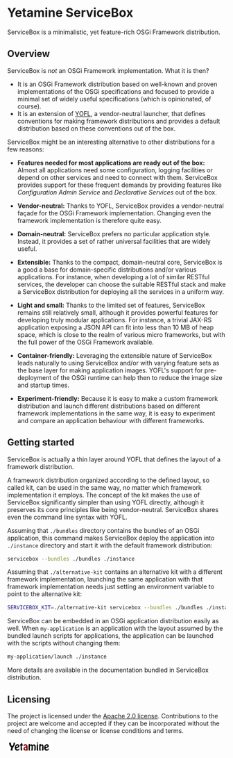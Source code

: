 # Yetamine ServiceBox

ServiceBox is a minimalistic, yet feature-rich OSGi Framework distribution.


## Overview

ServiceBox is *not* an OSGi Framework implementation.
What it is then?

* It is an OSGi Framework distribution based on well-known and proven implementations of the OSGi specifications and focused to provide a minimal set of widely useful specifications (which is opinionated, of course).
* It is an extension of [YOFL](http://github.com/yetamine/net.yetamine.osgi.launcher), a vendor-neutral launcher, that defines conventions for making framework distributions and provides a default distribution based on these conventions out of the box.

ServiceBox might be an interesting alternative to other distributions for a few reasons:

* **Features needed for most applications are ready out of the box:**
Almost all applications need some configuration, logging facilities or depend on other services and need to connect with them.
ServiceBox provides support for these frequent demands by providing features like *Configuration Admin Service* and *Declarative Services* out of the box.

* **Vendor-neutral:**
Thanks to YOFL, ServiceBox provides a vendor-neutral façade for the OSGi Framework implementation.
Changing even the framework implementation is therefore quite easy.

* **Domain-neutral:**
ServiceBox prefers no particular application style.
Instead, it provides a set of rather universal facilities that are widely useful.

* **Extensible:**
Thanks to the compact, domain-neutral core, ServiceBox is a good a base for domain-specific distributions and/or various applications.
For instance, when developing a lot of similar RESTful services, the developer can choose the suitable RESTful stack and make a ServiceBox distribution for deploying all the services in a uniform way.

* **Light and small:**
Thanks to the limited set of features, ServiceBox remains still relatively small, although it provides powerful features for developing truly modular applications.
For instance, a trivial JAX-RS application exposing a JSON API can fit into less than 10 MB of heap space, which is close to the realm of various micro frameworks, but with the full power of the OSGi Framework available.

* **Container-friendly:**
Leveraging the extensible nature of ServiceBox leads naturally to using ServiceBox and/or with varying feature sets as the base layer for making application images.
YOFL's support for pre-deployment of the OSGi runtime can help then to reduce the image size and startup times.

* **Experiment-friendly:**
Because it is easy to make a custom framework distribution and launch different distributions based on different framework implementations in the same way, it is easy to experiment and compare an application behaviour with different frameworks.


## Getting started

ServiceBox is actually a thin layer around YOFL that defines the layout of a framework distribution.

A framework distribution organized according to the defined layout, so called kit, can be used in the same way, no matter which framework implementation it employs.
The concept of the kit makes the use of ServiceBox significantly simpler than using YOFL directly, although it preserves its core principles like being vendor-neutral.
ServiceBox shares even the command line syntax with YOFL.

Assuming that `./bundles` directory contains the bundles of an OSGi application, this command makes ServiceBox deploy the application into `./instance` directory and start it with the default framework distribution:

```bash
servicebox --bundles ./bundles ./instance
```

Assuming that `./alternative-kit` contains an alternative kit with a different framework implementation, launching the same application with that framework implementation needs just setting an environment variable to point to the alternative kit:

```bash
SERVICEBOX_KIT=./alternative-kit servicebox --bundles ./bundles ./instance
```

ServiceBox can be embedded in an OSGi application distribution easily as well.
When `my-application` is an application with the layout assumed by the bundled launch scripts for applications, the application can be launched with the scripts without changing them:

```bash
my-application/launch ./instance
```

More details are available in the documentation bundled in ServiceBox distribution.


## Licensing ##

The project is licensed under the [Apache 2.0 license](http://www.apache.org/licenses/LICENSE-2.0). Contributions to the project are welcome and accepted if they can be incorporated without the need of changing the license or license conditions and terms.


[![Yetamine logo](https://github.com/yetamine/yetamine.github.io/raw/master/brand/light/Yetamine_logo_opaque_100x28.png "Our logo")](https://github.com/yetamine/yetamine.github.io/blob/master/brand/light/Yetamine_logo_opaque.svg)

